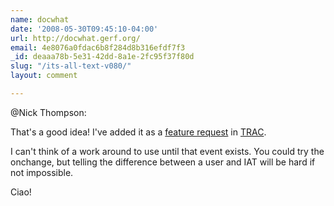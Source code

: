 ```yaml
---
name: docwhat
date: '2008-05-30T09:45:10-04:00'
url: http://docwhat.gerf.org/
email: 4e8076a0fdac6b8f284d8b316efdf7f3
_id: deaaa78b-5e31-42dd-8a1e-2fc95f37f80d
slug: "/its-all-text-v080/"
layout: comment

---
```


@Nick Thompson:

That's a good idea!  I've added it as a <a href="http://trac.gerf.org/itsalltext/ticket/26" rel="nofollow">feature request</a> in <a href="http://trac.gerf.org/itsalltext" rel="nofollow">TRAC</a>.

I can't think of a work around to use until that event exists.  You could try the onchange, but telling the difference between a user and IAT will be hard if not impossible.

Ciao!
